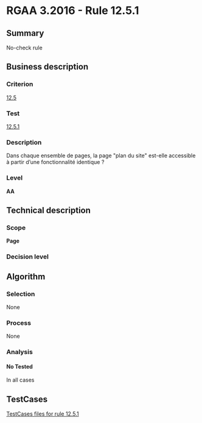 # RGAA 3.2016 - Rule 12.5.1

## Summary
No-check rule


## Business description

### Criterion
[12.5](http://references.modernisation.gouv.fr/rgaa-accessibilite/criteres.html#crit-12-5)

### Test
[12.5.1](http://references.modernisation.gouv.fr/rgaa-accessibilite/criteres.html#test-12-5-1)

### Description
Dans chaque ensemble de pages, la page "plan du site" est-elle accessible à partir d’une fonctionnalité identique ?

### Level
**AA**


## Technical description

### Scope
**Page**

### Decision level


## Algorithm

### Selection
None

### Process
None

### Analysis

#### No Tested
In all cases


##  TestCases

[TestCases files for rule 12.5.1](https://github.com/Asqatasun/Asqatasun/tree/RGAA_3.2016/rules/rules-rgaa3.2016/src/test/resources/testcases/rgaa32016/Rgaa32016Rule120501/)


